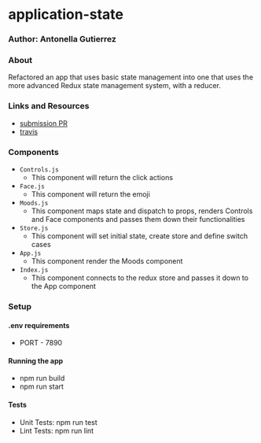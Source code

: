 # application-state

### Author: Antonella Gutierrez

### About
Refactored an app that uses basic state management into one that uses the more advanced Redux state management system, with a reducer.

### Links and Resources
* [submission PR]()
* [travis]()

###  Components
* `Controls.js`
  * This component will return the click actions
* `Face.js`
  * This component will return the emoji
* `Moods.js`
  * This component maps state and dispatch to props, renders Controls and Face components and passes them down their functionalities
* `Store.js`
  * This component will set initial state, create store and define switch cases
* `App.js`
  * This component render the Moods component
* `Index.js`
  * This component connects to the redux store and passes it down to the App component

### Setup
#### .env requirements
* PORT - 7890
#### Running the app
* npm run build
* npm run start
#### Tests
* Unit Tests: npm run test
* Lint Tests: npm run lint